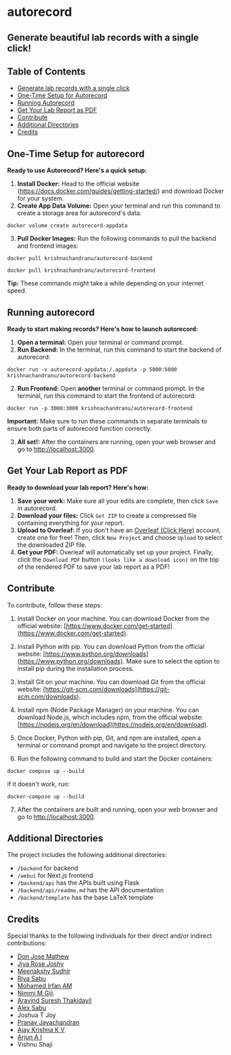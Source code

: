 # autorecord
## Generate beautiful lab records with a single click!

## Table of Contents
  - [Generate lab records with a single click](#generate-lab-records-with-a-single-click)
  - [One-Time Setup for Autorecord](#one-time-setup-for-autorecord)
  - [Running Autorecord](#running-autorecord)
  - [Get Your Lab Report as PDF](#get-your-lab-report-as-pdf)
  - [Contribute](#contribute)
  - [Additional Directories](#additional-directories)
  - [Credits](#credits)

## One-Time Setup for autorecord

**Ready to use Autorecord? Here's a quick setup:**

1. **Install Docker:** Head to the official website (https://docs.docker.com/guides/getting-started/) and download Docker for your system.
2. **Create App Data Volume:** Open your terminal and run this command to create a storage area for autorecord's data:
```
docker volume create autorecord-appdata
```
3. **Pull Docker Images:** Run the following commands to pull the backend and frontend images:
```
docker pull krishnachandranu/autorecord-backend
```
```
docker pull krishnachandranu/autorecord-frontend
```
**Tip:** These commands might take a while depending on your internet speed.

## Running autorecord

**Ready to start making records? Here's how to launch autorecord:**

1. **Open a terminal:** Open your terminal or command prompt.
2. **Run Backend:** In the terminal, run this command to start the backend of autorecord:
```
docker run -v autorecord-appdata:/.appdata -p 5000:5000 krishnachandranu/autorecord-backend
```
2. **Run Frontend:** Open **another** terminal or command prompt. In the terminal, run this command to start the frontend of autorecord:
```
docker run -p 3000:3000 krishnachandranu/autorecord-frontend
```
**Important:** Make sure to run these commands in separate terminals to ensure both parts of autorecord function correctly.

3. **All set!:** After the containers are running, open your web browser and go to [http://localhost:3000](http://localhost:3000).

## Get Your Lab Report as PDF

**Ready to download your lab report? Here's how:**

1. **Save your work:** Make sure all your edits are complete, then click `Save` in autorecord.
2. **Download your files:** Click `Get ZIP` to create a compressed file containing everything for your report. 
3. **Upload to Overleaf:**  If you don't have an [Overleaf (Click Here)](https://www.overleaf.com/) account, create one for free! Then, click `New Project` and choose `Upload` to select the downloaded ZIP file.
4. **Get your PDF:** Overleaf will automatically set up your project. Finally, click the `Download PDF` button `(looks like a download icon)` on the top of the rendered PDF to save your lab report as a PDF!

## Contribute
To contribute, follow these steps:

1. Install Docker on your machine. You can download Docker from the official website: [https://www.docker.com/get-started](https://www.docker.com/get-started).

2. Install Python with pip. You can download Python from the official website: [https://www.python.org/downloads](https://www.python.org/downloads). Make sure to select the option to install pip during the installation process.

3. Install Git on your machine. You can download Git from the official website: [https://git-scm.com/downloads](https://git-scm.com/downloads).

4. Install npm (Node Package Manager) on your machine. You can download Node.js, which includes npm, from the official website: [https://nodejs.org/en/download](https://nodejs.org/en/download).

5. Once Docker, Python with pip, Git, and npm are installed, open a terminal or command prompt and navigate to the project directory.

6. Run the following command to build and start the Docker containers:
```
docker compose up --build
```
if it doesn't work, run:
```
docker-compose up --build
```

7. After the containers are built and running, open your web browser and go to [http://localhost:3000](http://localhost:3000).

## Additional Directories

The project includes the following additional directories:

- `/backend` for backend
- `/webui` for Next.js frontend
- `/backend/api` has the APIs built using Flask  
- `/backend/api/readme.md` has the API documentation
- `/backend/template` has the base LaTeX template  

## Credits

Special thanks to the following individuals for their direct and/or indirect contributions:

- [Don Jose Mathew](https://github.com/donjosemathew)
- [Jiya Rose Joshy](https://github.com/jiyarosejoshy)
- [Meenakshy Sudhir](https://github.com/meenakshysudhir)
- [Riya Sabu](https://github.com/riya461)
- [Mohamed Irfan AM](https://github.com/MohamedIrfanAM)
- [Nimmi M Giji](https://github.com/Nimmi-Giji)
- [Aravind Suresh Thakidayil](https://github.com/AravindSureshThakidayil)
- [Alex Sabu](https://github.com/AlexSabu)
- Joshua T Joy
- [Pranav Jayachandran](https://github.com/PranavJayachandran)
- [Ajay Krishna K V](https://github.com/AJAYK-01)
- [Arjun A I](https://github.com/Arjun-A-I)
- Vishnu Shaji